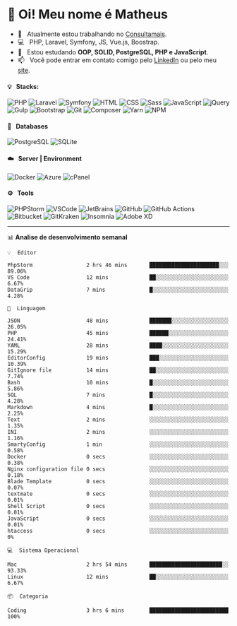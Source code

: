# 👋 Oi! Meu nome é Matheus

- 🔭 &nbsp; Atualmente estou trabalhando no [Consultamais](https://consultamais.com.br/).
- 💻 &nbsp; PHP, Laravel, Symfony, JS, Vue.js, Boostrap.
- 🌱 &nbsp; Estou estudando **OOP, SOLID, PostgreSQL, PHP e JavaScript**.
- 📫 &nbsp; Você pode entrar em contato comigo pelo [LinkedIn](https://www.linkedin.com/in/matheuscamargoxavier/) ou pelo meu [site](https://matheuscamargo.co).

#### 💡 &nbsp; Stacks:
![PHP](https://img.shields.io/badge/-PHP-777BB4?&logo=php&logoColor=FFFFFF)
![Laravel](https://img.shields.io/badge/-Laravel-FF2D20?&logo=laravel&logoColor=FFFFFF)
![Symfony](https://img.shields.io/badge/-Symfony-000000?&logo=symfony&logoColor=FFFFFF)
![HTML](https://img.shields.io/badge/-HTML-E34F26?&logo=html5&logoColor=FFFFFF)
![CSS](https://img.shields.io/badge/-CSS-1572B6?&logo=css3&logoColor=FFFFFF)
![Sass](https://img.shields.io/badge/-Sass-CC6699?&logo=sass&logoColor=FFFFFF)
![JavaScript](https://img.shields.io/badge/-JavaScript-F7DF1E?&logo=javascript&logoColor=FFFFFF)
![jQuery](https://img.shields.io/badge/-jQuery-0769AD?&logo=jquery&logoColor=FFFFFF)
![Gulp](https://img.shields.io/badge/-Gulp-CF4647?&logo=gulp&logoColor=FFFFFF)
![Bootstrap](https://img.shields.io/badge/-Bootstrap-7952B3?&logo=bootstrap&logoColor=FFFFFF)
![Git](https://img.shields.io/badge/-Git-F05032?&logo=git&logoColor=FFFFFF)
![Composer](https://img.shields.io/badge/-Composer-885630?&logo=composer&logoColor=FFFFFF)
![Yarn](https://img.shields.io/badge/-Yarn-2C8EBB?&logo=yarn&logoColor=FFFFFF)
![NPM](https://img.shields.io/badge/-npm-CB3837?&logo=npm&logoColor=FFFFFF)

#### 💾 &nbsp; Databases
![PostgreSQL](https://img.shields.io/badge/-PostgreSQL-336791?&logo=PostgreSQL&logoColor=FFFFFF)
![SQLite](https://img.shields.io/badge/-SQLite-003B57?&logo=SQLite&logoColor=FFFFFF)

#### ☁️ &nbsp; Server | Environment
![Docker](https://img.shields.io/badge/-Docker-2496ED?&logo=docker&logoColor=FFFFFF)
![Azure](https://img.shields.io/badge/-Azure-0089D6?&logo=microsoft%20azure&logoColor=FFFFFF)
![cPanel](https://img.shields.io/badge/-cPanel-FF6C2C?&logo=cpanel&logoColor=FFFFFF)

#### ⚙️ &nbsp; Tools
![PHPStorm](https://img.shields.io/badge/-PHPStorm-000000?&logo=PHPStorm&logoColor=FFFFFF)
![VSCode](https://img.shields.io/badge/-VSCode-007ACC?&logo=Visual%20Studio%20Code&logoColor=FFFFFF) 
![JetBrains](https://img.shields.io/badge/-JetBrains-000000?&logo=jetbrains&logoColor=FFFFFF) 
![GitHub](https://img.shields.io/badge/-GitHub-181717?&logo=github&logoColor=FFFFFF) 
![GitHub Actions](https://img.shields.io/badge/-GitHub%20Actions-181717?&logo=GitHub%20Actions&logoColor=FFFFFF) 
![Bitbucket](https://img.shields.io/badge/-Bitbucket-0052CC?&logo=bitbucket&logoColor=FFFFFF)
![GitKraken](https://img.shields.io/badge/-GitKraken-179287?&logo=GitKraken&logoColor=FFFFFF)
![Insomnia](https://img.shields.io/badge/-Insomnia-5849BE?&logo=Insomnia&logoColor=FFFFFF)
![Adobe XD](https://img.shields.io/badge/-Adobe%20XD-FF61F6?&logo=adobe%20xd&logoColor=FFFFFF) 
_______

📊  **Analise de desenvolvimento semanal**
```text
💡  Editor

PhpStorm                 2 hrs 46 mins       ██████████████████████░░░     89.06%
VS Code                  12 mins             ██░░░░░░░░░░░░░░░░░░░░░░░      6.67%
DataGrip                 7 mins              █░░░░░░░░░░░░░░░░░░░░░░░░      4.28%
```
```text
💬  Linguagem

JSON                     48 mins             ███████░░░░░░░░░░░░░░░░░░     26.05%
PHP                      45 mins             ██████░░░░░░░░░░░░░░░░░░░     24.41%
YAML                     28 mins             ████░░░░░░░░░░░░░░░░░░░░░     15.29%
EditorConfig             19 mins             ███░░░░░░░░░░░░░░░░░░░░░░     10.39%
GitIgnore file           14 mins             ██░░░░░░░░░░░░░░░░░░░░░░░      7.74%
Bash                     10 mins             █░░░░░░░░░░░░░░░░░░░░░░░░      5.86%
SQL                      7 mins              █░░░░░░░░░░░░░░░░░░░░░░░░      4.28%
Markdown                 4 mins              █░░░░░░░░░░░░░░░░░░░░░░░░      2.25%
Text                     2 mins              ░░░░░░░░░░░░░░░░░░░░░░░░░      1.35%
INI                      2 mins              ░░░░░░░░░░░░░░░░░░░░░░░░░      1.16%
SmartyConfig             1 min               ░░░░░░░░░░░░░░░░░░░░░░░░░      0.58%
Docker                   0 secs              ░░░░░░░░░░░░░░░░░░░░░░░░░      0.38%
Nginx configuration file 0 secs              ░░░░░░░░░░░░░░░░░░░░░░░░░      0.18%
Blade Template           0 secs              ░░░░░░░░░░░░░░░░░░░░░░░░░      0.07%
textmate                 0 secs              ░░░░░░░░░░░░░░░░░░░░░░░░░      0.01%
Shell Script             0 secs              ░░░░░░░░░░░░░░░░░░░░░░░░░      0.01%
JavaScript               0 secs              ░░░░░░░░░░░░░░░░░░░░░░░░░      0.01%
htaccess                 0 secs              ░░░░░░░░░░░░░░░░░░░░░░░░░         0%
```
```text
💻  Sistema Operacional

Mac                      2 hrs 54 mins       ███████████████████████░░     93.33%
Linux                    12 mins             ██░░░░░░░░░░░░░░░░░░░░░░░      6.67%
```
```text
📦  Categoria

Coding                   3 hrs 6 mins        █████████████████████████       100%
```
